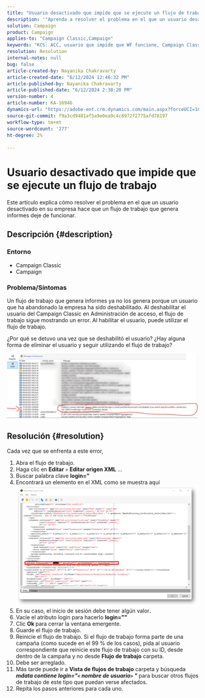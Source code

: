 ```yaml
---
title: "Usuario desactivado que impide que se ejecute un flujo de trabajo"
description: '"Aprenda a resolver el problema en el que un usuario desactivado en su empresa provoca que un flujo de trabajo que genera informes deje de funcionar".'
solution: Campaign
product: Campaign
applies-to: "Campaign Classic,Campaign"
keywords: "KCS: ACC, usuario que impide que WF funcione, Campaign Classic"
resolution: Resolution
internal-notes: null
bug: false
article-created-by: Nayanika Chakravarty
article-created-date: "6/12/2024 12:46:32 PM"
article-published-by: Nayanika Chakravarty
article-published-date: "6/12/2024 2:38:20 PM"
version-number: 4
article-number: KA-16946
dynamics-url: "https://adobe-ent.crm.dynamics.com/main.aspx?forceUCI=1&pagetype=entityrecord&etn=knowledgearticle&id=9d16e0c7-b928-ef11-840b-6045bd0065b6"
source-git-commit: f9a3cd9481af5a9e0ea9c4c8972f2775afd78197
workflow-type: tm+mt
source-wordcount: '277'
ht-degree: 2%

---
```


# Usuario desactivado que impide que se ejecute un flujo de trabajo


Este artículo explica cómo resolver el problema en el que un usuario desactivado en su empresa hace que un flujo de trabajo que genera informes deje de funcionar.

## Descripción {#description}


### Entorno

- Campaign Classic
- Campaign


### Problema/Síntomas

Un flujo de trabajo que genera informes ya no los genera porque un usuario que ha abandonado la empresa ha sido deshabilitado. Al deshabilitar el usuario del Campaign Classic en Administración de acceso, el flujo de trabajo sigue mostrando un error. Al habilitar el usuario, puede utilizar el flujo de trabajo.

¿Por qué se detuvo una vez que se deshabilitó el usuario? ¿Hay alguna forma de eliminar el usuario y seguir utilizando el flujo de trabajo?

![](assets/178d95b7-4dd0-ec11-a7b5-00224809c556.png)


## Resolución {#resolution}


Cada vez que se enfrenta a este error,

1. Abra el flujo de trabajo.
2. Haga clic en <b>Editar</b> `>`  <b>Editar origen XML</b> ...
3. Buscar palabra clave <b>login=&quot;</b>
4. Encontrará un elemento en el XML como se muestra aquí![](assets/dee6636f-799e-eb11-b1ac-000d3a368466.png)
5. En su caso, el inicio de sesión debe tener algún valor<b>.</b>
6. Vacíe el atributo login para hacerlo <b>login=&quot;&quot;</b>
7. Clic <b>Ok </b>para cerrar la ventana emergente.
8. Guarde el flujo de trabajo.
9. Reinicie el flujo de trabajo. Si el flujo de trabajo forma parte de una campaña (como sucede en el 99 % de los casos), pida al usuario correspondiente que reinicie este flujo de trabajo con su ID, desde dentro de la campaña y no desde <b>Flujo de trabajo</b> carpeta.
10. Debe ser arreglado.
11. Más tarde puede ir a <b>Vista de flujos de trabajo</b> carpeta y búsqueda <b>*mdata contiene login=&quot;`<` nombre de usuario`>` &quot;</b>* para buscar otros flujos de trabajo de este tipo que puedan verse afectados.
12. Repita los pasos anteriores para cada uno.

